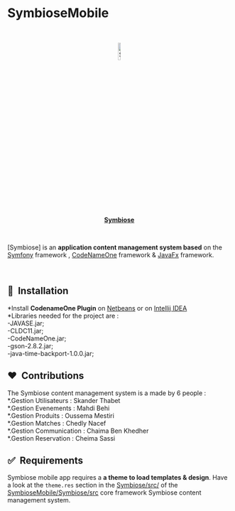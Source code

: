 # SymbioseMobile

<br/>
<p align="center">
    <a href="#">
        <img width="10%" src="https://i.imgur.com/OoAGhF3.png" alt="Sulu logo">
      <br><strong>Symbiose</strong>
    </a>
</p>

<br/>

[Symbiose] is an **application content management system based** on the [Symfony](https://symfony.com/) framework , [CodeNameOne](https://www.codenameone.com/) framework & [JavaFx](https://openjfx.io/) framework. 

<br/>

## 🚀&nbsp; Installation

*Install **CodenameOne Plugin** on [Netbeans](https://www.codenameone.com/blog/netbeans-plugin-update-center.html) or on [Intellij IDEA](https://plugins.jetbrains.com/plugin/7357-codename-one)
<br>
*Libraries needed for the project are :<br>
    -JAVASE.jar;
    <br>
    -CLDC11.jar;
    <br>
    -CodeNameOne.jar;
    <br>
    -gson-2.8.2.jar;
    <br>
    -java-time-backport-1.0.0.jar;

## ❤️&nbsp; Contributions

The Symbiose content management system is a made by 6 people : 
<br>
*.Gestion Utilisateurs : Skander Thabet
<br>
*.Gestion Evenements : Mahdi Behi
<br>
*.Gestion Produits : Oussema Mestiri
<br>
*.Gestion Matches : Chedly Nacef
<br>
*.Gestion Communication : Chaima Ben Khedher
<br>
*.Gestion Reservation : Cheima Sassi


## ✅&nbsp; Requirements

Symbiose mobile app requires a **a theme to load templates & design**. Have a look at the `theme.res` section in the [Symbiose/src/](https://github.com/SkanderThabet/SymbioseMobile/blob/main/Symbiose/src/) of the [SymbioseMobile/Symbiose/src](https://github.com/SkanderThabet/SymbioseMobile/blob/main/Symbiose/src/theme.res) core framework Symbiose content management system.

